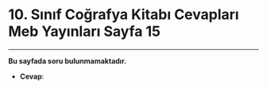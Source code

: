 # 10. Sınıf Coğrafya Kitabı Cevapları Meb Yayınları Sayfa 15

---

**Bu sayfada soru bulunmamaktadır.**

-   **Cevap**: